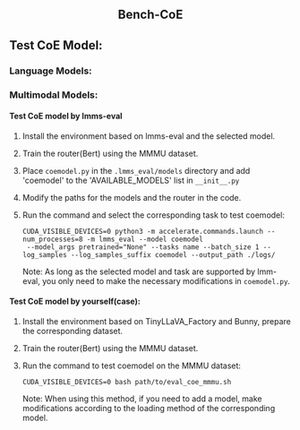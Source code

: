 <h2 align="center"><a>Bench-CoE</a><h5 align="center">

## Test CoE Model:

### Language Models:

### Multimodal Models:

#### Test CoE model by lmms-eval

1. Install the environment based on lmms-eval and the selected model.

2. Train the router(Bert) using the MMMU dataset.

3. Place `coemodel.py` in the `.lmms_eval/models` directory and add 'coemodel' to the 'AVAILABLE_MODELS' list in `__init__.py`

4. Modify the paths for the models and the router in the code.

5. Run the command and select the corresponding task to test coemodel:
   ```Shell
   CUDA_VISIBLE_DEVICES=0 python3 -m accelerate.commands.launch --num_processes=8 -m lmms_eval --model coemodel
    --model_args pretrained="None" --tasks name --batch_size 1 --log_samples --log_samples_suffix coemodel --output_path ./logs/
   ```

   Note: As long as the selected model and task are supported by lmm-eval, you only need to make the necessary modifications in `coemodel.py`.

#### Test CoE model by yourself(case):

1. Install the environment based on TinyLLaVA_Factory and Bunny, prepare the corresponding dataset.

2. Train the router(Bert) using the MMMU dataset.

3. Run the command to test coemodel on the MMMU dataset:
   ```Shell
   CUDA_VISIBLE_DEVICES=0 bash path/to/eval_coe_mmmu.sh
   ```

   Note: When using this method, if you need to add a model, make modifications according to the loading method of the corresponding model.